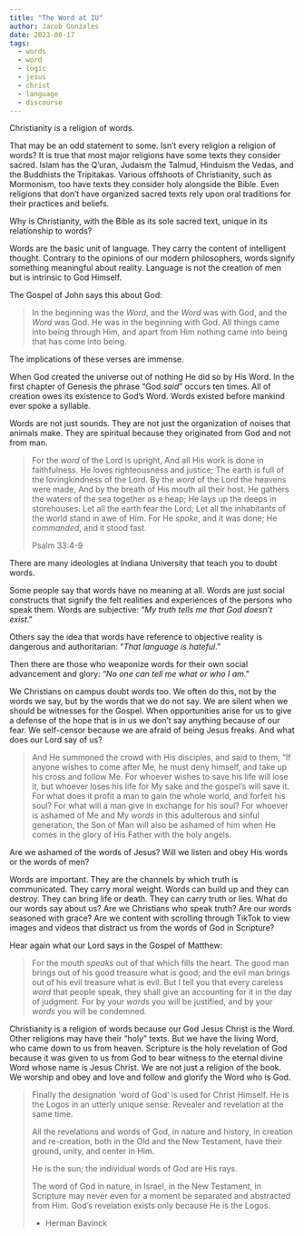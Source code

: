 ```yaml
---
title: "The Word at IU"
author: Jacob Gonzales
date: 2023-08-17
tags:
  - words
  - word
  - logic
  - jesus
  - christ
  - language
  - discourse
---
```

Christianity is a religion of words.

That may be an odd statement to some. Isn’t every religion a religion of words? It is true that most major religions have some texts they consider sacred. Islam has the Q’uran, Judaism the Talmud, Hinduism the Vedas, and the Buddhists the Tripitakas. Various offshoots of Christianity, such as Mormonism, too have texts they consider holy alongside the Bible. Even religions that don’t have organized sacred texts rely upon oral traditions for their practices and beliefs.

Why is Christianity, with the Bible as its sole sacred text, unique in its relationship to words?

Words are the basic unit of language. They carry the content of intelligent thought. Contrary to the opinions of our modern philosophers, words signify something meaningful about reality. Language is not the creation of men but is intrinsic to God Himself.

The Gospel of John says this about God:

> In the beginning was the _Word_, and the _Word_ was with God, and the _Word_ was God. He was in the beginning with God. All things came into being through Him, and apart from Him nothing came into being that has come into being.

The implications of these verses are immense.

When God created the universe out of nothing He did so by His Word. In the first chapter of Genesis the phrase “God _said_” occurs ten times. All of creation owes its existence to God’s Word. Words existed before mankind ever spoke a syllable.

Words are not just sounds. They are not just the organization of noises that animals make. They are spiritual because they originated from God and not from man.

>For the _word_ of the Lord is upright,
>And all His work is done in faithfulness.
>He loves righteousness and justice;
>The earth is full of the lovingkindness of the Lord.
>By the _word_ of the Lord the heavens were made,
>And by the breath of His mouth all their host.
>He gathers the waters of the sea together as a heap;
>He lays up the deeps in storehouses.
>Let all the earth fear the Lord;
>Let all the inhabitants of the world stand in awe of Him.
>For He _spoke_, and it was done;
>He _commanded_, and it stood fast.
>
>Psalm 33:4-9

There are many ideologies at Indiana University that teach you to doubt words.

Some people say that words have no meaning at all. Words are just social constructs that signify the felt realities and experiences of the persons who speak them. Words are subjective: “_My truth tells me that God doesn’t exist_.”

Others say the idea that words have reference to objective reality is dangerous and authoritarian: “_That language is hateful_.”  

Then there are those who weaponize words for their own social advancement and glory: “_No one can tell me what or who I am_.”

We Christians on campus doubt words too. We often do this, not by the words we say, but by the words that we do not say. We are silent when we should be witnesses for the Gospel. When opportunities arise for us to give a defense of the hope that is in us we don’t say anything because of our fear. We self-censor because we are afraid of being Jesus freaks. And what does our Lord say of us?

> And He summoned the crowd with His disciples, and said to them, “If anyone wishes to come after Me, he must deny himself, and take up his cross and follow Me. For whoever wishes to save his life will lose it, but whoever loses his life for My sake and the gospel’s will save it. For what does it profit a man to gain the whole world, and forfeit his soul? For what will a man give in exchange for his soul? For whoever is ashamed of Me and My _words_ in this adulterous and sinful generation, the Son of Man will also be ashamed of him when He comes in the glory of His Father with the holy angels.

Are we ashamed of the words of Jesus? Will we listen and obey His words or the words of men?

Words are important. They are the channels by which truth is communicated. They carry moral weight. Words can build up and they can destroy. They can bring life or death. They can carry truth or lies. What do our words say about us? Are we Christians who speak truth? Are our words seasoned with grace? Are we content with scrolling through TikTok to view images and videos that distract us from the words of God in Scripture?

Hear again what our Lord says in the Gospel of Matthew:

> For the mouth *speaks* out of that which fills the heart. The good man brings out of his good treasure what is good; and the evil man brings out of his evil treasure what is evil. But I tell you that every careless *word* that people speak, they shall give an accounting for it in the day of judgment. For by your *words* you will be justified, and by your *words* you will be condemned.

Christianity is a religion of words because our God Jesus Christ is the Word. Other religions may have their “holy” texts. But we have the living Word, who came down to us from heaven. Scripture is the holy revelation of God because it was given to us from God to bear witness to the eternal divine Word whose name is Jesus Christ. We are not just a religion of the book. We worship and obey and love and follow and glorify the Word who is God.

> Finally the designation ‘word of God’ is used for Christ Himself. He is the Logos in an utterly unique sense: Revealer and revelation at the same time.
> 
>All the revelations and words of God, in nature and history, in creation and re-creation, both in the Old and the New Testament, have their ground, unity, and center in Him.
>
>He is the sun; the individual words of God are His rays.
>
>The word of God in nature, in Israel, in the New Testament, in Scripture may never even for a moment be separated and abstracted from Him. God’s revelation exists only because He is the Logos.
> 
>- Herman Bavinck